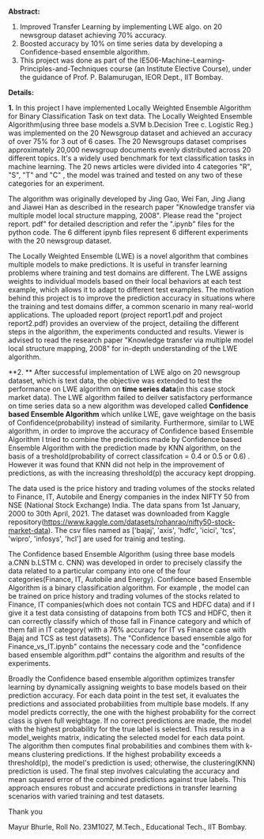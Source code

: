 **Abstract:**
1. Improved Transfer Learning by implementing LWE algo. on 20 newsgroup dataset achieving 70% accuracy.
2. Boosted accuracy by 10% on time series data by developing a Confidence-based ensemble algorithm.
3. This project was done as part of the IE506-Machine-Learning-Principles-and-Techniques course (an Institute Elective Course), under the guidance of Prof. P. Balamurugan, IEOR Dept., IIT Bombay.

**Details:**


**1.**
In this project I have implemented Locally Weighted Ensemble Algorithm for Binary Classification Task on text data. The Locally Weighted Ensemble Algorithm(using three base models a.SVM b.Decision Tree c. Logistic Reg.) was implemented on the 20 Newsgroup dataset and achieved an accuracy of over 75% for 3 out of 6 cases. The 20 Newsgroups dataset comprises approximately 20,000 newsgroup documents evenly distributed across 20 different topics. It's a widely used benchmark for text classification tasks in machine learning. The 20 news articles were divided into 4 categories "R", "S", "T" and "C" , the model was trained and tested on any two of these categories for an experiment. 


The algorithm was originally developed by Jing Gao, Wei Fan, Jing Jiang and Jiawei Han as described in the research paper "Knowledge transfer via multiple model local structure mapping, 2008". Please read the "project report. pdf" for detailed description and refer the ".ipynb" files for the python code. The 6 different ipynb files represent 6 different experiments with the 20 newsgroup dataset.

The Locally Weighted Ensemble (LWE) is a novel algorithm that combines multiple models to make predictions. It is useful in
transfer learning problems where training and test domains are different. The LWE assigns weights to individual models based
on their local behaviors at each test example, which allows it to adapt to different test examples.
The motivation behind this project is to improve the prediction accuracy in situations where the training and test domains
differ, a common scenario in many real-world applications. The uploaded report (project report1.pdf and project report2.pdf) provides an overview of the project, detailing the
different steps in the algorithm, the experiments conducted and results. Viewer is advised to read the research paper "Knowledge transfer via multiple model local structure mapping, 2008" for in-depth  understanding of the LWE algorithm.


**2. **
After successful implementation of LWE algo on 20 newsgroup dataset, which is text data, the objective was extended to test the performance on LWE algorithm on **time series data**(in this case stock market data). The LWE algorithm failed to deilver satisfactory performance on time series data so a new algorithm was developed called **Confidence based Ensemble Algorithm** which unlike LWE, gave weightage on the basis of Confidence(probability) instead of similarity. Furthermore, similar to LWE algorithm,  in order to improve the accuracy of Confidence based Ensemble Algorithm I tried to combine the predictions made by Confidence based Ensemble Algorithm with the prediction made by KNN algorithm, on the basis of a treshold(probability of correct classifcation = 0.4 or 0.5 or 0.6) . However it was found that KNN did not help in the improvement of predictions, as with the increasing threshold(p) the accuracy kept dropping.

The data used is the price history and trading volumes of the  stocks related to Finance, IT, Autobile and Energy companies in the index NIFTY 50 from NSE (National Stock Exchange) India.  The data spans from 1st January, 2000 to 30th April, 2021. The dataset was downloaded from Kaggle repository(https://www.kaggle.com/datasets/rohanrao/nifty50-stock-market-data). The csv files named as ['bajaj', 'axis', 'hdfc', 'icici', 'tcs', 'wipro', 'infosys', 'hcl'] are used for trainig and testing.

The Confidence based Ensemble Algorithm (using three base models a.CNN b.LSTM  c. CNN) was developed in order to precisely classify the data related to a particular company into one of the four categories(Finance, IT, Autobile and Energy). Confidence based Ensemble Algorithm is a binary classification algorithm. For example , the model can be trained on price history and trading volumes of the  stocks related to Finance, IT companies(which does not contain TCS and HDFC data) and if I give it a test data consisting of datapoins from both TCS and HDFC, then it can correctly classify which of those fall in Finance category and which of them fall in IT category( with a 76% accuracy for IT vs Finance case with Bajaj and TCS as test datasets). The "Confidence based ensemble algo for Finance_vs_IT.ipynb" contains the necessary code and the "confidence based ensemble algorithm.pdf" contains the algorithm and results of the experiments.

Broadly the Confidence based ensemble algorithm optimizes transfer learning by dynamically assigning weights to base models based on their prediction accuracy. For each data point in the test set, it evaluates the predictions and associated probabilities from multiple base models. If any model predicts correctly, the one with the highest probability for the correct class is given full weightage. If no correct predictions are made, the model with the highest probability for the true label is selected. This results in a model_weights matrix, indicating the selected model for each data point. The algorithm then computes final probabilities and combines them with k-means clustering predictions. If the highest probability exceeds a threshold(p), the model's prediction is used; otherwise, the clustering(KNN) prediction is used. The final step involves calculating the accuracy and mean squared error of the combined predictions against true labels. This approach ensures robust and accurate predictions in transfer learning scenarios with varied training and test datasets.

Thank you 

Mayur Bhurle, Roll No. 23M1027, M.Tech., Educational Tech., IIT Bombay.

